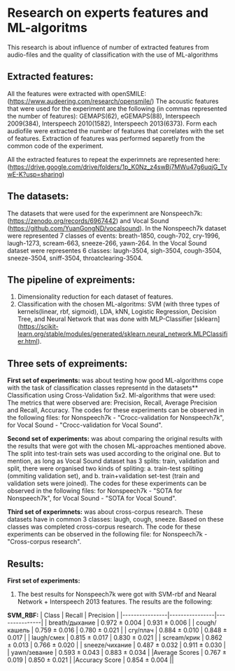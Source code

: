 # Research on experts features and ML-algoritms
This research is about influence of number of extracted features from audio-files and the quality of classification with the use of ML-algorithms

## Extracted features:
All the features were extracted with openSMILE: (https://www.audeering.com/research/opensmile/)
The acoustic features that were used for the experiment are the following (in commas represented the number of features): GEMAPS(62), eGEMAPS(88), Interspeech 2009(384), Interspeech 2010(1582), Interspeech 2013(6373).
Form each audiofile were extracted the number of features that correlates with the set of features. Extraction of features was performed separetly from the common code of the experiment.

All the extracted features to repeat the experimnets are represented here: (https://drive.google.com/drive/folders/1p_K0Nz_z4swBj7MWu47g6uqjG_TvwE-K?usp=sharing)

## The datasets:
The datasets that were used for the experimnent are Nonspeech7k: (https://zenodo.org/records/6967442) and Vocal Sound (https://github.com/YuanGongND/vocalsound). 
In the Nonspeech7k dataset were represented 7 classes of events: breath-1850, cough-702, cry-1996, laugh-1273, scream-663, sneeze-266, yawn-264.
In the Vocal Sound dataset were representes 6 classes: laugh-3504, sigh-3504, cough-3504, sneeze-3504, sniff-3504, throatclearing-3504.

## The pipeline of expreiments:
1) Dimensionality reduction for each dataset of features.
2) Classification with the chosen ML-algoritms: SVM (with three types of kernels(linear, rbf, sigmoid), LDA, kNN, Logistic Regression, Decision Tree, and Neural Network that was done with MLP-Classifier [sklearn] (https://scikit-learn.org/stable/modules/generated/sklearn.neural_network.MLPClassifier.html).

## Three sets of expreiments:
**First set of experiments:** 
was about testing how good ML-algorithms cope with the task of classification classes representd in the datasets**
Classification using Cross-Validation 5x2. Ml-algorithms that were used: 
The metrics that were observed are: Precision, Recall, Average Precision and Recall, Accuracy.
The codes for these experiments can be observed in the following files: for Nonspeech7k - "Crocc-validation for Nonspeech7k", for Vocal Sound - "Crocc-validation for Vocal Sound".

**Second set of experiments:** 
was about comparing the original results with the results that were got with the chosen ML-approaches mentioned above. The split into test-train sets was used according to the original one. But to mention, as long as Vocal Sound dataset has 3 splits: train, validation and split, there were organised two kinds of spliting: a. train-test spliting (ommiting validation set), and b. train+validation set-test (train and validation sets were joined).
The codes for these experiments can be observed in the following files: for Nonspeech7k - "SOTA for Nonspeech7k", for Vocal Sound - "SOTA for Vocal Sound".

**Third set of experimnets:**
was about cross-corpus research. These datasets have in common 3 classes: laugh, cough, sneeze. Based on these classes was completed cross-corpus research.
The code for these experiments can be observed in the following file: for Nonspeech7k - "Cross-corpus research".

## Results:
**First set of experiments:** 
1) The best results for Nonspeech7k were got with SVM-rbf and Nearal Network + Interspeech 2013 features. The results are the following:

**SVM_RBF:**
|  Class         | Recall         | Precision     |
|----------------|----------------|---------------|
| breath/дыхание |  0.972 ± 0.004 | 0.931 ± 0.006 |
| cough/кашель   |  0.759 ± 0.016 | 0.780 ± 0.021 |
| cry/плач       |  0.884 ± 0.010 | 0.848 ± 0.017 |
| laugh/смех     |  0.815 ± 0.017 | 0.830 ± 0.021 |
| scream/крик    |  0.862 ± 0.013 | 0.766 ± 0.020 |
| sneeze/чихание |  0.487 ± 0.032 | 0.911 ± 0.030 |
| yawn/зевание   |  0.593 ± 0.043 | 0.883 ± 0.034 |
|Average Scores  |  0.767 ± 0.019 | 0.850 ± 0.021 |
|Accuracy Score  |        0.854 ± 0.004          ||






